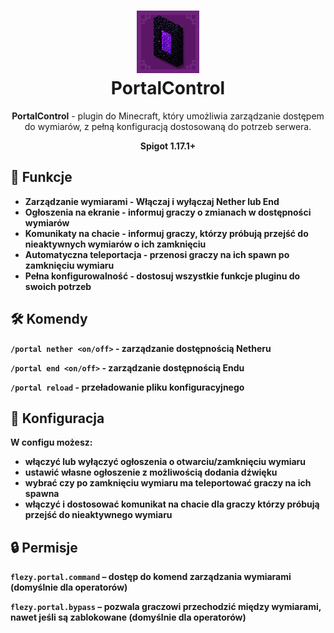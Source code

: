<h1 align="center">
    <img src="icon.png" alt="PortalControl" width="100" height="100"/> 
    <br/>
    PortalControl
</h1>

<p align="center"><strong>PortalControl</strong> - plugin do Minecraft, który umożliwia zarządzanie dostępem do wymiarów, z pełną konfiguracją dostosowaną do potrzeb serwera.</p>
<p align="center"><strong>Spigot 1.17.1+</p>


## 🌟 Funkcje
- **Zarządzanie wymiarami** - Włączaj i wyłączaj Nether lub End
- **Ogłoszenia na ekranie** - informuj graczy o zmianach w dostępności wymiarów
- **Komunikaty na chacie** - informuj graczy, którzy próbują przejść do nieaktywnych wymiarów o ich zamknięciu  
- **Automatyczna teleportacja** - przenosi graczy na ich spawn po zamknięciu wymiaru
- **Pełna konfigurowalność** - dostosuj wszystkie funkcje pluginu do swoich potrzeb

## 🛠️ Komendy
`/portal nether <on/off>` - zarządzanie dostępnością Netheru

`/portal end <on/off>` - zarządzanie dostępnością Endu

`/portal reload` - przeładowanie pliku konfiguracyjnego

## 🧰 Konfiguracja
W configu możesz:
- włączyć lub wyłączyć ogłoszenia o otwarciu/zamknięciu wymiaru
- ustawić własne ogłoszenie z możliwością dodania dźwięku
- wybrać czy po zamknięciu wymiaru ma teleportować graczy na ich spawna
- włączyć i dostosować komunikat na chacie dla graczy którzy próbują przejść do nieaktywnego wymiaru

## 🔒 Permisje
`flezy.portal.command` – dostęp do komend zarządzania wymiarami (domyślnie dla operatorów)

`flezy.portal.bypass` – pozwala graczowi przechodzić między wymiarami, nawet jeśli są zablokowane (domyślnie dla operatorów)
